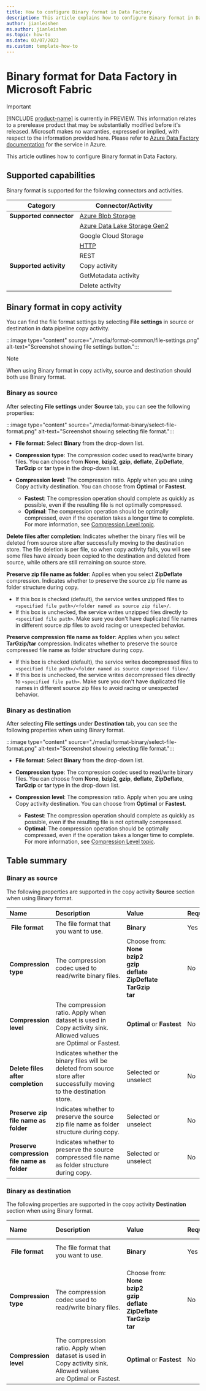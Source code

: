 ```yaml
---
title: How to configure Binary format in Data Factory
description: This article explains how to configure Binary format in Data Factory.
author: jianleishen
ms.author: jianleishen
ms.topic: how-to
ms.date: 03/07/2023
ms.custom: template-how-to 
---
```


# Binary format for Data Factory in Microsoft Fabric

> [!IMPORTANT]
> [!INCLUDE [product-name](../includes/product-name.md)] is currently in PREVIEW.
> This information relates to a prerelease product that may be substantially modified before it's released. Microsoft makes no warranties, expressed or implied, with respect to the information provided here. Please refer to [Azure Data Factory documentation](/azure/data-factory/) for the service in Azure.

This article outlines how to configure Binary format in Data Factory.

## Supported capabilities

Binary format is supported for the following connectors and activities.

| Category | Connector/Activity | 
|---|---|
| **Supported connector** | [Azure Blob Storage](connector-azure-blob-storage-copy-activity.md) |
|  | [Azure Data Lake Storage Gen2](connector-azure-data-lake-storage-gen2-copy-activity.md) |
|  | Google Cloud Storage | 
|  | [HTTP](connector-http-copy-activity.md)| 
|  | REST | 
| **Supported activity** | Copy activity |
|  | GetMetadata activity |
|  | Delete activity | 

## Binary format in copy activity

You can find the file format settings by selecting **File settings** in source or destination in data pipeline copy activity.

:::image type="content" source="./media/format-common/file-settings.png" alt-text="Screenshot showing file settings button.":::

>[!Note]
> When using Binary format in copy activity, source and destination should both use Binary format.

### Binary as source 

After selecting **File settings** under **Source** tab, you can see the following properties:

:::image type="content" source="./media/format-binary/select-file-format.png" alt-text="Screenshot showing selecting file format.":::


- **File format**: Select **Binary** from the drop-down list. 
- **Compression type**: The compression codec used to read/write binary files.
You can choose from **None**, **bzip2**, **gzip**, **deflate**, **ZipDeflate**, **TarGzip** or **tar** type in the drop-down list.

- **Compression level**: The compression ratio. Apply when you are using Copy activity destination. You can choose from **Optimal** or **Fastest**.

    - **Fastest**: The compression operation should complete as quickly as possible, even if the resulting file is not optimally compressed.
    - **Optimal**: The compression operation should be optimally compressed, even if the operation takes a longer time to complete. For more information, see [Compression Level topic](/dotnet/api/system.io.compression.compressionlevel).

**Delete files after completion**: Indicates whether the binary files will be deleted from source store after successfully moving to the destination store. The file deletion is per file, so when copy activity fails, you will see some files have already been copied to the destination and deleted from source, while others are still remaining on source store.


**Preserve zip file name as folder**: Applies when you select **ZipDeflate** compression. Indicates whether to preserve the source zip file name as folder structure during copy.
- If this box is checked (default), the service writes unzipped files to `<specified file path>/<folder named as source zip file>/`.
- If this box is unchecked, the service writes unzipped files directly to `<specified file path>`. Make sure you don't have duplicated file names in different source zip files to avoid racing or unexpected behavior.

**Preserve compression file name as folder**: Applies when you select  **TarGzip/tar** compression. Indicates whether to preserve the source compressed file name as folder structure during copy.
- If this box is checked (default), the service writes decompressed files to `<specified file path>/<folder named as source compressed file>/`.
- If this box is unchecked, the service writes decompressed files directly to `<specified file path>`. Make sure you don't have duplicated file names in different source zip files to avoid racing or unexpected behavior.


### Binary as destination

After selecting **File settings** under **Destination** tab, you can see the following properties when using Binary format.

:::image type="content" source="./media/format-binary/select-file-format.png" alt-text="Screenshot showing selecting file format.":::

- **File format**: Select **Binary** from the drop-down list. 
- **Compression type**: The compression codec used to read/write binary files.
You can choose from **None**, **bzip2**, **gzip**, **deflate**, **ZipDeflate**, **TarGzip** or **tar** type in the drop-down list.

- **Compression level**: The compression ratio. Apply when you are using Copy activity destination. You can choose from **Optimal** or **Fastest**.

    - **Fastest**: The compression operation should complete as quickly as possible, even if the resulting file is not optimally compressed.
    - **Optimal**: The compression operation should be optimally compressed, even if the operation takes a longer time to complete. For more information, see [Compression Level topic](/dotnet/api/system.io.compression.compressionlevel).

## Table summary

### Binary as source

The following properties are supported in the copy activity **Source** section when using Binary format.

|Name |Description |Value|Required |JSON script property |
|:---|:---|:---|:---|:---|
| **File format**|The file format that you want to use.| **Binary**|Yes|type (*under `formatSettings`*):<br>BinaryReadSettings|
|**Compression type**|The compression codec used to read/write binary files.|Choose from:<br>**None**<br>**bzip2** <br>**gzip**<br>**deflate**<br>**ZipDeflate**<br>**TarGzip** <br>**tar**|No|type (*under `compression`*):  <br><br>bzip2<br>gzip<br>deflate<br>ZipDeflate<br>TarGzip <br>tar|
|**Compression level** |The compression ratio. Apply when dataset is used in Copy activity sink. Allowed values are Optimal or Fastest.|**Optimal** or **Fastest**|No |level (*under `compression`*): <br>Fastest<br>Optimal |
|**Delete files after completion** |Indicates whether the binary files will be deleted from source store after successfully moving to the destination store. | Selected or unselect|No | deleteFilesAfterCompletion: <br>true or false|
|**Preserve zip file name as folder**|Indicates whether to preserve the source zip file name as folder structure during copy.| Selected or unselect|No |preserveZipFileNameAsFolder <br> (*under `compressionProperties`->`type` as `ZipDeflateReadSettings`*)|
|**Preserve compression file name as folder**|Indicates whether to preserve the source compressed file name as folder structure during copy.| Selected or unselect|No|preserveCompressionFileNameAsFolder  <br> (*under `compressionProperties`->`type` as `TarGZipReadSettings` or `TarReadSettings`*)|


### Binary as destination

The following properties are supported in the copy activity **Destination** section when using Binary format.

|Name |Description |Value|Required |JSON script property |
|:---|:---|:---|:---|:---|
| **File format**|The file format that you want to use.| **Binary**|Yes|type (*under `formatSettings`*):<br>BinaryReadSettings|
|**Compression type**|The compression codec used to read/write binary files.|Choose from:<br>**None**<br>**bzip2** <br>**gzip**<br>**deflate**<br>**ZipDeflate**<br>**TarGzip** <br>**tar**|No|type (*under `compression`*):  <br><br>bzip2<br>gzip<br>deflate<br>ZipDeflate<br>TarGzip <br>tar|
|**Compression level** |The compression ratio. Apply when dataset is used in Copy activity sink. Allowed values are Optimal or Fastest.|**Optimal** or **Fastest**|No |level (*under `compression`*): <br>Fastest<br>Optimal |

